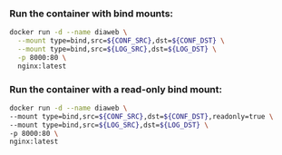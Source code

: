 ### Run the container with bind mounts:
```bash
docker run -d --name diaweb \
  --mount type=bind,src=${CONF_SRC},dst=${CONF_DST} \
  --mount type=bind,src=${LOG_SRC},dst=${LOG_DST} \
  -p 8000:80 \
  nginx:latest
```

### Run the container with a read-only bind mount:
```bash
docker run -d --name diaweb \
--mount type=bind,src=${CONF_SRC},dst=${CONF_DST},readonly=true \
--mount type=bind,src=${LOG_SRC},dst=${LOG_DST} \
-p 8000:80 \
nginx:latest
```

